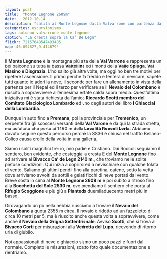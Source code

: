 ```yaml
---
layout: post
title:  "Monte Legnone 2609m"
date:   2012-10-14
description: "salita al Monte Legnone dalla Valvarrone con partenza dal Rifugio Roccoli Lorla"
categories: escursionismo
tags: autunno valvarrone monte legnone
caption: "La cresta sopra la Ca’ De Legn"
flickr: 72157640547493405
map: 46.094627,9.414679°
---
```


Il **Monte Legnone** è la montagna più alta della **Val Varrone** e rappresenta un bel balcone su tutta la bassa **Valtellina** ed i monti della **Valle Spluga**, **Val Masino e Disgrazia**. L’ho salito già altre volte, ma oggi ho ben tre motivi per ripetere l’ascensione. Il primo perchè fa freddo e tenterà di nevicare, sapete tutti quanto io adori la neve,  il secondo per fare un allenamento in vista della partenza per il Nepal ed il terzo per verificare se il **Nevaio del Colombano** è riuscito a sopravvivere all’ennesima estate calda sopra media. Quest’ultima iniziativa mi è stata richiesta dall’amico **Riccardo Scotti membro del Comitato Glaciologico Lombardo** ed uno degli autori del libro **I Ghiacciai della Lombardia**.

Dunque in auto fino a **Premana**, poi la provinciale per **Tremenico**, un serpente fra gli scoscesi versanti della **Val  Varone** e da qui la strada stretta, ma asfaltata che porta ai 1460 m della **Località Roccoli Lorla**. Abbiamo dovuto seguire questo percorso perchè la SS36 è chiusa nel trattto Bellano-Colico causa crollo della volta in una galleria.

Siamo i soliti magnifici tre: io, mio padre e Cristiano. Dai Roccoli seguiamo il sentiero, ben evidente, che costeggia la cresta E del **Monte Legnone** fino ad arrivare al **Bivacco Ca’ de Legn 2140 m**., che troviamo nelle solite pietose condizioni. Qui inizia a coprirsi ed a nevischiare con qualche folata di vento. Saliamo gli ultimi pendii fino alla paretina, catene, sotto la vetta dove arriviamo avvolti da sottili e gelati ficchi di neve portati dal vento. Breve sosta in cima al **Monte Legnone 2609 m** e poi subito a ritroso fino alla **Bocchetta del Sole 2530 m**, ove prendiamo il sentiero che porta al **Rifugio Scoggione** e più giù a **Piantedo**  duemiladuecento metri più in basso.

Girovagando un pò nella nebbia riusciamo a trovare il **Nevaio del Colombano** a quota 2355 m circa. Il nevaio è ridotto ad un fazzoletto di circa 10 metri per 5, ma è riuscito anche questa volta a sopravvivere, come anche il **Nevaio della Grigna Settentrionale**. Avviso **Scotti**, che si trova al **Bivacco Corti** per misurazioni alla **Vedretta del Lupo**, ricevendo di ritorno urla di giubilo.

Noi appassionati di neve e ghiaccio siamo un poco pazzi e fuori dal normale. Completo le misurazioni, scatto foto quale documentazione e rientriamo.



